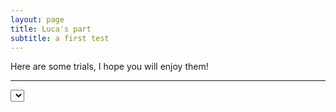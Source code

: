 ```yaml
---
layout: page
title: Luca's part
subtitle: a first test
---
```


Here are some trials, I hope you will enjoy them!
<hr>

<select id='race-10km' onchange="drawTimeWrtAge('10km');"></select>
<div id="timevsage-10km"></div>
